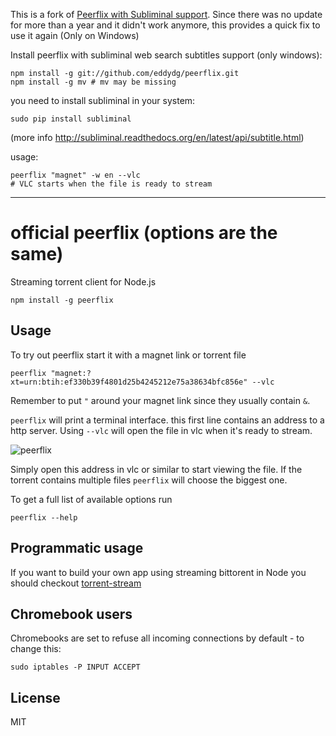 This is a fork of [Peerflix with Subliminal support](https://github.com/d-a-l/peerflix/tree/subliminal-support).
Since there was no update for more than a year and it didn't work anymore, this provides a quick fix to use it again (Only on Windows)

Install peerflix with subliminal web search subtitles support (only windows):

	npm install -g git://github.com/eddydg/peerflix.git
	npm install -g mv # mv may be missing
you need to install subliminal in your system:

	sudo pip install subliminal
(more info http://subliminal.readthedocs.org/en/latest/api/subtitle.html)

usage:

	peerflix "magnet" -w en --vlc
	# VLC starts when the file is ready to stream
   
   
    
---

# official peerflix (options are the same)

Streaming torrent client for Node.js

	npm install -g peerflix

## Usage

To try out peerflix start it with a magnet link or torrent file

	peerflix "magnet:?xt=urn:btih:ef330b39f4801d25b4245212e75a38634bfc856e" --vlc

Remember to put `"` around your magnet link since they usually contain `&`.

`peerflix` will print a terminal interface. this first line contains an address to a http server.
Using `--vlc` will open the file in vlc when it's ready to stream.

![peerflix](https://raw.github.com/mafintosh/peerflix/master/screenshot.png)

Simply open this address in vlc or similar to start viewing the file. If the torrent contains multiple files `peerflix` will choose the biggest one.

To get a full list of available options run

	peerflix --help

## Programmatic usage

If you want to build your own app using streaming bittorent in Node you should checkout [torrent-stream](https://github.com/mafintosh/torrent-stream)

## Chromebook users

Chromebooks are set to refuse all incoming connections by default - to change this:  


	sudo iptables -P INPUT ACCEPT

## License

MIT
